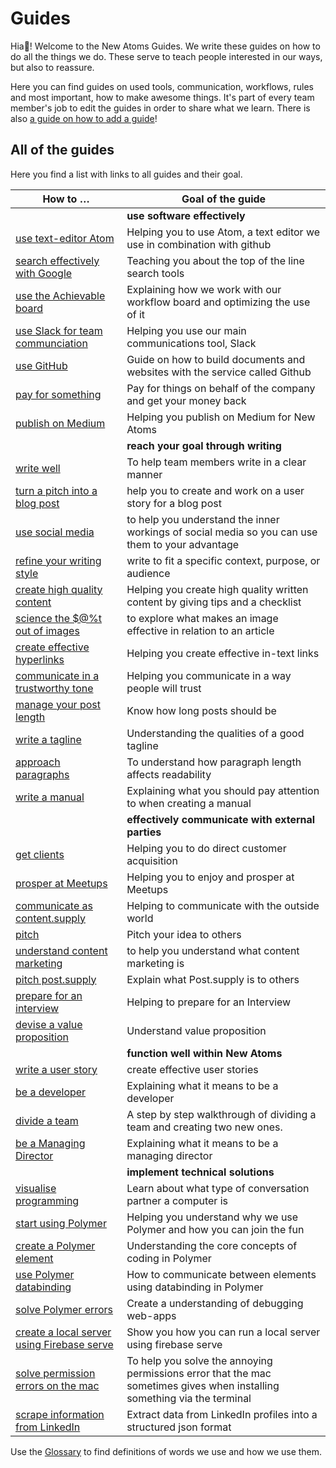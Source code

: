 # Guides

Hia👋! Welcome to the New Atoms Guides. We write these guides on how to do all the things we do. These serve to teach people interested in our ways, but also to reassure.

Here you can find guides on used tools, communication, workflows, rules and most important, how to make awesome things. It's part of every team member's job to edit the guides in order to share what we learn. There is also [a guide on how to add a guide](contributing.md)!

## All of the guides

Here you find a list with links to all guides and their goal.

|How to … |Goal of the guide              |
|--------|-----------------------------|
| | **use software effectively** |
|[use text-editor Atom](atom-guide)| Helping you to use Atom, a text editor we use in combination with github |
|[search effectively with Google](google-search-guide)| Teaching you about the top of the line search tools |
|[use the Achievable board](use-the-achievables-board) | Explaining how we work with our workflow board and optimizing the use of it  |
|[use Slack for team communciation](slack-guide) | Helping you use our main communications tool, Slack |
|[use GitHub](github-guide) | Guide on how to build documents and websites with the service called Github |
|[pay for something](how-to-pay-for-something) | Pay for things on behalf of the company and get your money back |
|[publish on Medium](publish-on-medium)| Helping you publish on Medium for New Atoms |
| | **reach your goal through writing** |
|[write well](writing-guide) | To help team members write in a clear manner |
|[turn a pitch into a blog post](turn-a-pitch-into-a-publishable-blog-post)| help you to create and work on a user story for a blog post |
|[use social media](use-social-media) | to help you understand the inner workings of social media so you can use them to your advantage |
|[refine your writing style](refine-your-writing-style)| write to fit a specific context, purpose, or audience  |
|[create high quality content](write-awesome-content)| Helping you create high quality written content by giving tips and a checklist |
|[science the $@%t out of images](effective-image-guide)| to explore what makes an image effective in relation to an article  |
|[create effective hyperlinks](the-hyperlink-guide)| Helping you create effective in-text links |
|[communicate in a trustworthy tone](communicate-in-a-trustworthy-tone) | Helping you communicate in a way people will trust |
|[manage your post length](manage-your-post-length) | Know how long posts should be |
|[write a tagline](write-a-tagline) | Understanding the qualities of a good tagline |
|[approach paragraphs](paragraph-guide)| To understand how paragraph length affects readability |
|[write a manual](how-to-write-a-manual)| Explaining what you should pay attention to when creating a manual  |
| | **effectively communicate with external parties** |
|[get clients](get-clients)| Helping you to do direct customer acquisition |
|[prosper at Meetups](how-to-prosper-at-meetups)| Helping you to enjoy and prosper at Meetups |
|[communicate as content.supply](communication-guide) | Helping to communicate with the outside world
|[pitch](how-to-pitch) | Pitch your idea to others |
|[understand content marketing](understand-content-marketing) | to help you understand what content marketing is |
|[pitch post.supply](how-to-pitch-post-supply) | Explain what Post.supply is to others |
|[prepare for an interview](interview-guide) | Helping to prepare for an Interview |
|[devise a value proposition](devise-a-value-proposition) | Understand value proposition |
| | **function well within New Atoms** |
|[write a user story](user-story-guide)| create effective user stories |
|[be a developer](how-to-be-a-developer) | Explaining what it means to be a developer |
|[divide a team](divide-a-team)| A step by step walkthrough of dividing a team and creating two new ones. |
|[be a Managing Director](be-a-managing-director) | Explaining what it means to be a managing director |
| | **implement technical solutions** |
|[visualise programming](visualise-programming-guide) | Learn about what type of conversation partner a computer is |
|[start using Polymer](start-using-polymer)| Helping you understand why we use Polymer and how you can join the fun |
|[create a Polymer element](creating-elements) | Understanding the core concepts of coding in Polymer |
|[use Polymer databinding](databinding) | How to communicate between elements using databinding in Polymer |
|[solve Polymer errors](fixing-errors) | Create a understanding of debugging web-apps |
|[create a local server using Firebase serve ](how-to-run-a-local-server-with-firebase-serve) | Show you how you can run a local server using firebase serve |
|[solve permission errors on the mac ](how-to-solve-mac-permission-errors) | To help you solve the annoying permissions error that the mac sometimes gives when installing something via the terminal |
|[scrape information from LinkedIn](web-scraping) | Extract data from LinkedIn profiles into a structured json format |

Use the [Glossary](glossary) to find definitions of words we use and how we use them.
